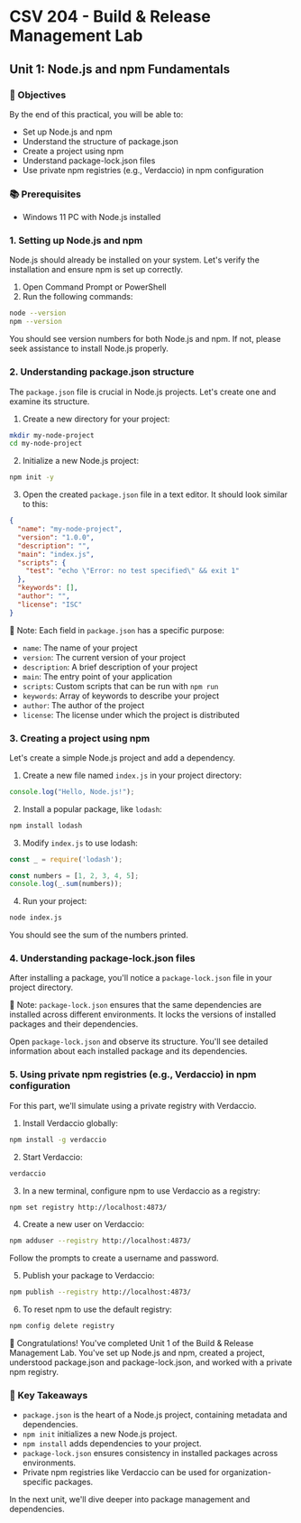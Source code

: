 # CSV 204 - Build & Release Management Lab
## Unit 1: Node.js and npm Fundamentals

### 🎯 Objectives
By the end of this practical, you will be able to:
- Set up Node.js and npm
- Understand the structure of package.json
- Create a project using npm
- Understand package-lock.json files
- Use private npm registries (e.g., Verdaccio) in npm configuration

### 📚 Prerequisites
- Windows 11 PC with Node.js installed

### 1. Setting up Node.js and npm

Node.js should already be installed on your system. Let's verify the installation and ensure npm is set up correctly.

1. Open Command Prompt or PowerShell
2. Run the following commands:

```bash
node --version
npm --version
```

You should see version numbers for both Node.js and npm. If not, please seek assistance to install Node.js properly.

### 2. Understanding package.json structure

The `package.json` file is crucial in Node.js projects. Let's create one and examine its structure.

1. Create a new directory for your project:

```bash
mkdir my-node-project
cd my-node-project
```

2. Initialize a new Node.js project:

```bash
npm init -y
```

3. Open the created `package.json` file in a text editor. It should look similar to this:

```json
{
  "name": "my-node-project",
  "version": "1.0.0",
  "description": "",
  "main": "index.js",
  "scripts": {
    "test": "echo \"Error: no test specified\" && exit 1"
  },
  "keywords": [],
  "author": "",
  "license": "ISC"
}
```

📝 Note: Each field in `package.json` has a specific purpose:
- `name`: The name of your project
- `version`: The current version of your project
- `description`: A brief description of your project
- `main`: The entry point of your application
- `scripts`: Custom scripts that can be run with `npm run`
- `keywords`: Array of keywords to describe your project
- `author`: The author of the project
- `license`: The license under which the project is distributed

### 3. Creating a project using npm

Let's create a simple Node.js project and add a dependency.

1. Create a new file named `index.js` in your project directory:

```javascript
console.log("Hello, Node.js!");
```

2. Install a popular package, like `lodash`:

```bash
npm install lodash
```

3. Modify `index.js` to use lodash:

```javascript
const _ = require('lodash');

const numbers = [1, 2, 3, 4, 5];
console.log(_.sum(numbers));
```

4. Run your project:

```bash
node index.js
```

You should see the sum of the numbers printed.

### 4. Understanding package-lock.json files

After installing a package, you'll notice a `package-lock.json` file in your project directory.

📝 Note: `package-lock.json` ensures that the same dependencies are installed across different environments. It locks the versions of installed packages and their dependencies.

Open `package-lock.json` and observe its structure. You'll see detailed information about each installed package and its dependencies.

### 5. Using private npm registries (e.g., Verdaccio) in npm configuration

For this part, we'll simulate using a private registry with Verdaccio.

1. Install Verdaccio globally:

```bash
npm install -g verdaccio
```

2. Start Verdaccio:

```bash
verdaccio
```

3. In a new terminal, configure npm to use Verdaccio as a registry:

```bash
npm set registry http://localhost:4873/
```

4. Create a new user on Verdaccio:

```bash
npm adduser --registry http://localhost:4873/
```

Follow the prompts to create a username and password.

5. Publish your package to Verdaccio:

```bash
npm publish --registry http://localhost:4873/
```

6. To reset npm to use the default registry:

```bash
npm config delete registry
```

🎉 Congratulations! You've completed Unit 1 of the Build & Release Management Lab. You've set up Node.js and npm, created a project, understood package.json and package-lock.json, and worked with a private npm registry.

### 📌 Key Takeaways
- `package.json` is the heart of a Node.js project, containing metadata and dependencies.
- `npm init` initializes a new Node.js project.
- `npm install` adds dependencies to your project.
- `package-lock.json` ensures consistency in installed packages across environments.
- Private npm registries like Verdaccio can be used for organization-specific packages.

In the next unit, we'll dive deeper into package management and dependencies.

